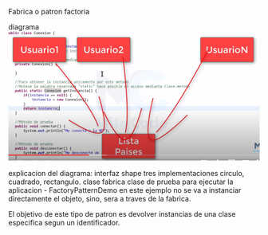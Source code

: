 Fabrica o patron factoria

diagrama
![Image text](https://github.com/varrietasotelo/patrones/blob/main/Imagenes/Instancia_Singleton.PNG) 

explicacion del diagrama: 
  interfaz shape 
  tres implementaciones circulo, cuadrado, rectangulo. 
  clase fabrica
  clase de prueba para ejecutar la aplicacion - FactoryPatternDemo
  en este ejemplo no se va a instanciar directamente el objeto, sino, sera a traves de la fabrica. 

El objetivo de este tipo de patron es devolver instancias de una clase especifica segun un identificador. 
